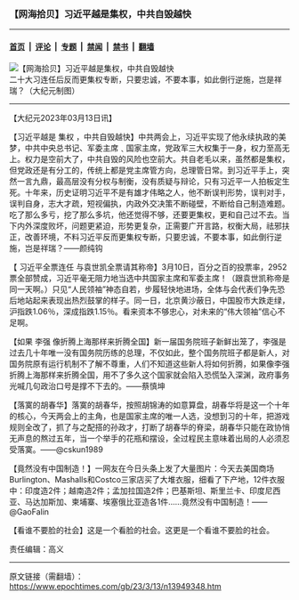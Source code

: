 ### 【网海拾贝】习近平越是集权，中共自毁越快

---

#### [首页](../../../..?n13949348) &nbsp;|&nbsp; [评论](../../../../../epoch-comment?n13949348) &nbsp;|&nbsp; [专题](../../../../../epoch-special?n13949348) &nbsp;|&nbsp; [禁闻](../../../../../epoch-news?n13949348) &nbsp;|&nbsp; [禁书](../../../../../books?n13949348) &nbsp;|&nbsp; [翻墙](https://github.com/gfw-breaker/nogfw/blob/master/README.md?n13949348)


<div><img alt="【网海拾贝】习近平越是集权，中共自毁越快" class="attachment-djy_600_400 size-djy_600_400 wp-post-image" src="https://i.epochtimes.com/assets/uploads/2022/10/id13850409-1021_1200x800-600x400.jpg"/>
<div class="caption">
 二十大习连任后反而更集权专断，只要忠诚，不要本事，如此倒行逆施，岂是祥瑞？（大纪元制图）
</div></div><hr/><div class="post_content" id="artbody" itemprop="articleBody">
 <!-- article content begin -->
 <p>
  【大纪元2023年03月13日讯】
 </p>
 <p>
  【习近平越是
  <ok href="https://www.epochtimes.com/gb/tag/%E9%9B%86%E6%9D%83.html">
   集权
  </ok>
  ，中共自毁越快】中共两会上，习近平实现了他永续执政的美梦，中共中央总书记、军委主席﹑国家主席，党政军三大权集于一身，权力至高无上。权力是空前大了，中共自毁的风险也空前大。共自老毛以来，虽然都是集权，但党政还是有分工的，传统上都是党主席管方向，总理管日常。到习近平手上，突然一言九鼎，最高层没有分权与制衡，没有质疑与辩论，只有习近平一人拍板定生死。十年来，历史证明习近平不是有雄才伟略之人，他不断误判形势，误判对手，误判自身，志大才疏，短视偏执，内政外交决策不断碰壁，不断给自己制造难题。吃了那么多亏，挖了那么多坑，他还觉得不够，还要更集权，更和自己过不去。当下内外深度败坏，问题更紧迫，形势更复杂，正需要广开言路，权衡大局，祛邪扶正，改善环境，不料习近平反而更集权专断，只要忠诚，不要本事，如此倒行逆施，岂是祥瑞？——颜纯钩
 </p>
 <p>
  【
  <ok href="https://www.epochtimes.com/gb/tag/%E4%B9%A0%E8%BF%91%E5%B9%B3%E5%85%A8%E7%A5%A8%E8%BF%9E%E4%BB%BB.html">
   习近平全票连任
  </ok>
  与袁世凯全票请其称帝】3月10日，百分之百的投票率，2952票全部赞成，习近平毫无阻力地当选中共国家主席和军委主席！（跟袁世凯称帝是同一天啊。）只见“人民领袖”神态自若，步履轻快地进场，全体与会代表们争先恐后地站起来表现出热烈鼓掌的样子。同一日，北京黄沙蔽日，中国股市大跌走绿，沪指跌1.06％，深成指跌1.15％。看来资本不够忠心，对未来的“伟大领袖”信心不足啊。
 </p>
 <p>
  【如果
  <ok href="https://www.epochtimes.com/gb/tag/%E6%9D%8E%E5%BC%BA.html">
   李强
  </ok>
  像折腾上海那样来折腾全国】新一届国务院班子新鲜出笼了，李强是过去几十年唯一没有国务院历练的总理，不仅如此，整个国务院班子都是新人，对国务院原有运行机制不了解不尊重，人们不知道这些新人将如何折腾，如果像李强折腾上海那样来折腾全国，用不了多久这个国家就会陷入恐慌坠入深渊，政府事务光喊几句政治口号是撑不下去的。——蔡慎坤
 </p>
 <p>
  【落寞的胡春华】落寞的胡春华，按照胡锦涛的如意算盘，胡春华将是这一个十年的核心，今天两会上的主角，也是国家主席的唯一人选，没想到习的十年，把游戏规则全改了，抓了与之配搭的孙政才，打断了胡春华的脊梁，胡春华只能在政协悄无声息的熬过五年，当一个举手的花瓶和摆设，全过程民主意味着出局的人必须忍受落寞。——@cskun1989
 </p>
 <p>
  【竟然没有中国制造！】一网友在今日头条上发了大量图片：今天去美国商场Burlington、Mashalls和Costco三家店买了大堆衣服，细看了下产地，12件衣服中：印度造2件；越南造2件；孟加拉国造2件；巴基斯坦、斯里兰卡、印度尼西亚、马达加斯加、柬埔寨、埃塞俄比亚造各1件……竟然没有中国制造！——@GaoFalin
 </p>
 <p>
  【看谁不要脸的社会】这是一个看脸的社会。这更是一个看谁不要脸的社会。
 </p>
 <p>
  责任编辑：高义
 </p>
 <!-- article content end -->
 <div id="below_article_ad">
 </div>
</div>


---

原文链接（需翻墙）：https://www.epochtimes.com/gb/23/3/13/n13949348.htm